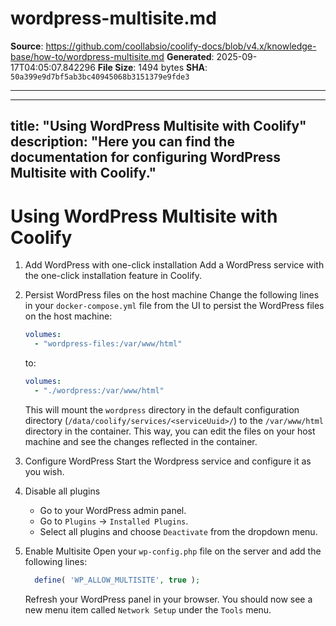 # wordpress-multisite.md

**Source**: https://github.com/coollabsio/coolify-docs/blob/v4.x/knowledge-base/how-to/wordpress-multisite.md
**Generated**: 2025-09-17T04:05:07.842296
**File Size**: 1494 bytes
**SHA**: `50a399e9d7bf5ab3bc40945068b3151379e9fde3`

---

---
title: "Using WordPress Multisite with Coolify"
description: "Here you can find the documentation for configuring WordPress Multisite with Coolify."
---


# Using WordPress Multisite with Coolify

1. Add WordPress with one-click installation
  Add a WordPress service with the one-click installation feature in Coolify.

2. Persist WordPress files on the host machine
  Change the following lines in your `docker-compose.yml` file from the UI to persist the WordPress files on the host machine:
    ```yaml
    volumes:
      - "wordpress-files:/var/www/html"
    ```
    to:
    ```yaml
    volumes:
      - "./wordpress:/var/www/html"
    ```
    This will mount the `wordpress` directory in the default configuration directory (`/data/coolify/services/<serviceUuid>/`) to the `/var/www/html` directory in the container. This way, you can edit the files on your host machine and see the changes reflected in the container.

3. Configure WordPress
    Start the Wordpress service and configure it as you wish.

4. Disable all plugins
    -  Go to your WordPress admin panel.
    -  Go to `Plugins` -> `Installed Plugins`.
    -  Select all plugins and choose `Deactivate` from the dropdown menu.

5. Enable Multisite
    Open your `wp-config.php` file on the server and add the following lines:
    ```php
      define( 'WP_ALLOW_MULTISITE', true );
    ```
    Refresh your WordPress panel in your browser. You should now see a new menu item called `Network Setup` under the `Tools` menu.
